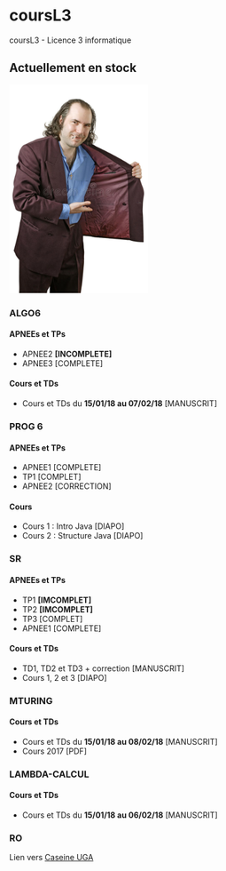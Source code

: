# coursL3
coursL3 - Licence 3 informatique

## Actuellement en stock

<img src="https://github.com/LoukaSoret/coursL3/blob/master/drug-dealer-15595221.jpg" alt="Das some good shiet" width="250"/>

### ALGO6
#### APNEEs et TPs
- APNEE2 **[INCOMPLETE]**
- APNEE3 [COMPLETE]
#### Cours et TDs
- Cours et TDs du **15/01/18 au 07/02/18** [MANUSCRIT]

### PROG 6
#### APNEEs et TPs
- APNEE1 [COMPLETE]
- TP1 [COMPLET]
- APNEE2 [CORRECTION]
#### Cours
- Cours 1 : Intro Java [DIAPO]
- Cours 2 : Structure Java [DIAPO]

### SR
#### APNEEs et TPs
- TP1 **[IMCOMPLET]**
- TP2 **[IMCOMPLET]**
- TP3 [COMPLET]
- APNEE1 [COMPLETE]
#### Cours et TDs
- TD1, TD2 et TD3 + correction [MANUSCRIT]
- Cours 1, 2 et 3 [DIAPO]

### MTURING
#### Cours et TDs
- Cours et TDs du **15/01/18 au 08/02/18** [MANUSCRIT]
- Cours 2017 [PDF]

### LAMBDA-CALCUL
#### Cours et TDs
- Cours et TDs du **15/01/18 au 06/02/18** [MANUSCRIT]

### RO
Lien vers [Caseine UGA](http://caseine.org/course/view.php?id=42)
